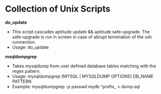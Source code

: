 Collection of Unix Scripts
==========================

__do_update__

- This script cascades aptitude update && aptitude safe-upgrade. The safe-upgrade is run in screen in case of abrupt termination of the ssh connection.
- Usage: do_update

__msqldumpgrep__
- Takes mysqldump from user defined database tables matching with the regex pattern.
- Usage: mysqldumpgrep [MYSQL | MYSQLDUMP OPTIONS] DB_NAME PATTERN
- Example: mysqldumpgrep -p passwd mydb ^prefix_ > dump.sql
